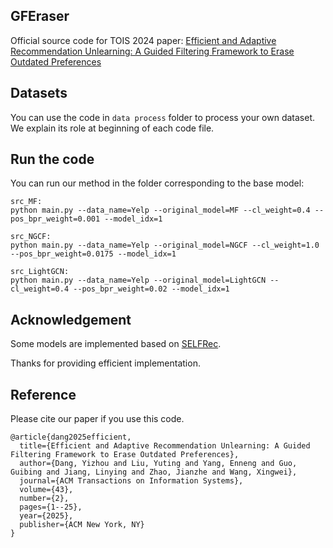 ## GFEraser
Official source code for TOIS 2024 paper: [Efficient and Adaptive Recommendation Unlearning: A Guided Filtering Framework to Erase Outdated Preferences](https://dl.acm.org/doi/10.1145/3706633)


## Datasets

You can use the code in `data process` folder to process your own dataset. We explain its role at beginning of each code file.


## Run the code
You can run our method in the folder corresponding to the base model:

```
src_MF:
python main.py --data_name=Yelp --original_model=MF --cl_weight=0.4 --pos_bpr_weight=0.001 --model_idx=1

src_NGCF:
python main.py --data_name=Yelp --original_model=NGCF --cl_weight=1.0 --pos_bpr_weight=0.0175 --model_idx=1

src_LightGCN:
python main.py --data_name=Yelp --original_model=LightGCN --cl_weight=0.4 --pos_bpr_weight=0.02 --model_idx=1
```


## Acknowledgement

Some models are implemented based on [SELFRec](https://github.com/Coder-Yu/SELFRec).

Thanks for providing efficient implementation.


## Reference

Please cite our paper if you use this code.
```
@article{dang2025efficient,
  title={Efficient and Adaptive Recommendation Unlearning: A Guided Filtering Framework to Erase Outdated Preferences},
  author={Dang, Yizhou and Liu, Yuting and Yang, Enneng and Guo, Guibing and Jiang, Linying and Zhao, Jianzhe and Wang, Xingwei},
  journal={ACM Transactions on Information Systems},
  volume={43},
  number={2},
  pages={1--25},
  year={2025},
  publisher={ACM New York, NY}
}
```
